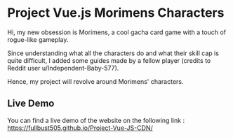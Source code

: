 # Project Vue.js Morimens Characters

Hi, my new obsession is Morimens, a cool gacha card game with a touch of rogue-like gameplay.

Since understanding what all the characters do and what their skill cap is quite difficult, I added some guides made by a fellow player (credits to Reddit user u/Independent-Baby-577).

Hence, my project will revolve around Morimens' characters.

## Live Demo

You can find a live demo of the website on the following link : https://fullbust505.github.io/Project-Vue-JS-CDN/
